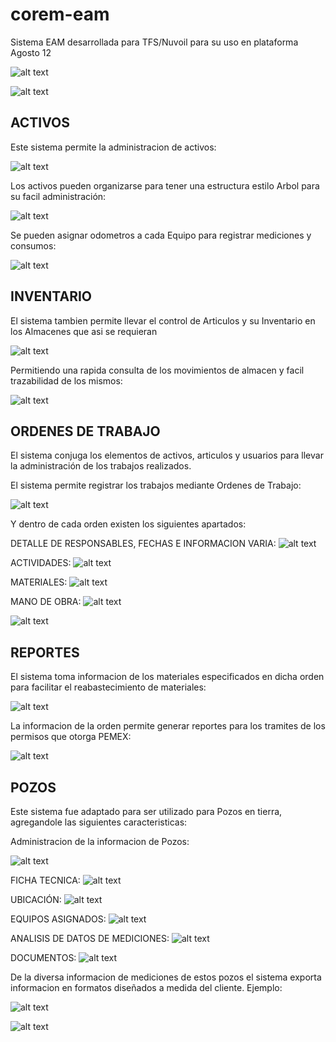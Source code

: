 # corem-eam

Sistema EAM desarrollada para TFS/Nuvoil para su uso en plataforma Agosto 12

![alt text](https://github.com/carloxdev/corem-eam/blob/master/screenshots/portada.png)

![alt text](https://github.com/carloxdev/corem-eam/blob/master/screenshots/index.png)


## ACTIVOS

Este sistema permite la administracion de activos:

![alt text](https://github.com/carloxdev/corem-eam/blob/master/screenshots/equipos.png)

Los activos pueden organizarse para tener una estructura estilo Arbol para su facil administración:

![alt text](https://github.com/carloxdev/corem-eam/blob/master/screenshots/equipos-estructura.png)

Se pueden asignar odometros a cada Equipo para registrar mediciones y consumos:

![alt text](https://github.com/carloxdev/corem-eam/blob/master/screenshots/odometros.png)


## INVENTARIO

El sistema tambien permite llevar el control de Articulos y su Inventario en los Almacenes que asi se requieran

![alt text](https://github.com/carloxdev/corem-eam/blob/master/screenshots/articulos.png)

Permitiendo una rapida consulta de los movimientos de almacen y facil trazabilidad de los mismos:

![alt text](https://github.com/carloxdev/corem-eam/blob/master/screenshots/intentario-movimientos.png)


## ORDENES DE TRABAJO

El sistema conjuga los elementos de activos, articulos y usuarios para llevar la administración de los trabajos realizados.

El sistema permite registrar los trabajos mediante Ordenes de Trabajo:

![alt text](https://github.com/carloxdev/corem-eam/blob/master/screenshots/ordenes.png)

Y dentro de cada orden existen los siguientes apartados:

DETALLE DE RESPONSABLES, FECHAS E INFORMACION VARIA:
![alt text](https://github.com/carloxdev/corem-eam/blob/master/screenshots/orden-view.png)

ACTIVIDADES:
![alt text](https://github.com/carloxdev/corem-eam/blob/master/screenshots/orden-actividades.png)

MATERIALES:
![alt text](https://github.com/carloxdev/corem-eam/blob/master/screenshots/orden-materiales.png)

MANO DE OBRA:
![alt text](https://github.com/carloxdev/corem-eam/blob/master/screenshots/orden-manoobra.png)

![alt text](https://github.com/carloxdev/corem-eam/blob/master/screenshots/orden-evidencia.png)


## REPORTES

El sistema toma informacion de los materiales especificados en dicha orden para facilitar el reabastecimiento de materiales:

![alt text](https://github.com/carloxdev/corem-eam/blob/master/screenshots/necesidades.png)

La informacion de la orden permite generar reportes para los tramites de los permisos que otorga PEMEX:

![alt text](https://github.com/carloxdev/corem-eam/blob/master/screenshots/orden-reporte.png)


## POZOS

Este sistema fue adaptado para ser utilizado para Pozos en tierra, agregandole las siguientes caracteristicas:

Administracion de la informacion de Pozos:

![alt text](https://github.com/carloxdev/corem-eam/blob/master/screenshots/pozos.png)

FICHA TECNICA:
![alt text](https://github.com/carloxdev/corem-eam/blob/master/screenshots/pozo-view.png)

UBICACIÓN:
![alt text](https://github.com/carloxdev/corem-eam/blob/master/screenshots/pozo-ubication.png)

EQUIPOS ASIGNADOS:
![alt text](https://github.com/carloxdev/corem-eam/blob/master/screenshots/pozo-equipos.png)

ANALISIS DE DATOS DE MEDICIONES:
![alt text](https://github.com/carloxdev/corem-eam/blob/master/screenshots/pozo-produccion.png)

DOCUMENTOS:
![alt text](https://github.com/carloxdev/corem-eam/blob/master/screenshots/pozos-archivos.png)

De la diversa informacion de mediciones de estos pozos el sistema exporta informacion en formatos diseñados a medida del cliente.
Ejemplo:

![alt text](https://github.com/carloxdev/corem-eam/blob/master/screenshots/reporte-prod.png)

![alt text](https://github.com/carloxdev/corem-eam/blob/master/screenshots/reporte-operativo.png)


